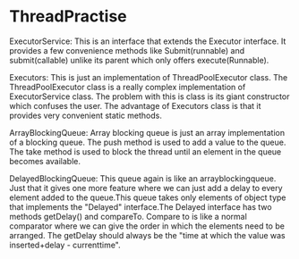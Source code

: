 ThreadPractise
==============

ExecutorService:
This is an interface that extends the Executor interface. It provides a few convenience methods like Submit(runnable) and submit(callable) 
unlike its parent which only offers execute(Runnable).

Executors:
This is just an implementation of ThreadPoolExecutor class. The ThreadPoolExecutor class is a really complex implementation
of ExecutorService class. The problem with this is class is its giant constructor which confuses the user. The advantage
of Executors class is that it provides very convenient static methods.  

ArrayBlockingQueue:
Array blocking queue is just an array implementation of a blocking queue. The push method is used to add a value to the queue.
The take method is used to block the thread until an element in the queue becomes available.

DelayedBlockingQueue:
This queue again is like an arrayblockingqueue. Just that it gives one more feature where we can just add a delay to every element
added to the queue.This queue takes only elements of object type that implements the "Delayed" interface.The Delayed interface
has two methods getDelay() and compareTo. Compare to is like a normal comparator where we can give the order in which the elements
need to be arranged. The getDelay should always be the "time at which the value was inserted+delay - currenttime".



